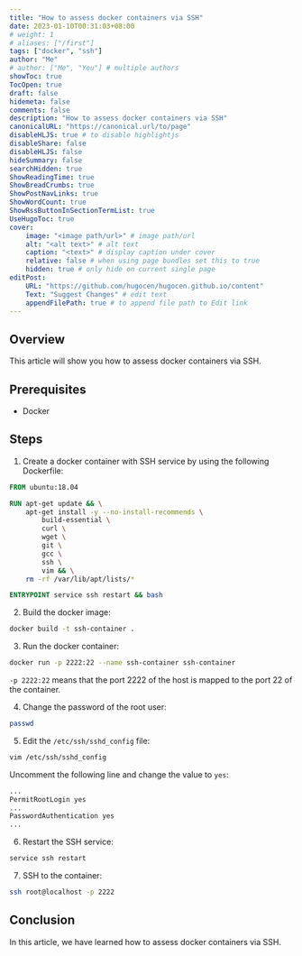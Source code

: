 ```yaml
---
title: "How to assess docker containers via SSH" 
date: 2023-01-10T00:31:03+08:00
# weight: 1
# aliases: ["/first"]
tags: ["docker", "ssh"]
author: "Me"
# author: ["Me", "You"] # multiple authors
showToc: true
TocOpen: true
draft: false
hidemeta: false
comments: false
description: "How to assess docker containers via SSH"
canonicalURL: "https://canonical.url/to/page"
disableHLJS: true # to disable highlightjs
disableShare: false
disableHLJS: false
hideSummary: false
searchHidden: true
ShowReadingTime: true
ShowBreadCrumbs: true
ShowPostNavLinks: true
ShowWordCount: true
ShowRssButtonInSectionTermList: true
UseHugoToc: true
cover:
    image: "<image path/url>" # image path/url
    alt: "<alt text>" # alt text
    caption: "<text>" # display caption under cover
    relative: false # when using page bundles set this to true
    hidden: true # only hide on current single page
editPost:
    URL: "https://github.com/hugocen/hugocen.github.io/content"
    Text: "Suggest Changes" # edit text
    appendFilePath: true # to append file path to Edit link
---
```

## Overview

This article will show you how to assess docker containers via SSH.

## Prerequisites

- Docker

## Steps

1. Create a docker container with SSH service by using the following Dockerfile:

```dockerfile
FROM ubuntu:18.04

RUN apt-get update && \
    apt-get install -y --no-install-recommends \
        build-essential \
        curl \
        wget \
        git \
        gcc \
        ssh \
        vim && \
    rm -rf /var/lib/apt/lists/*

ENTRYPOINT service ssh restart && bash
```

2. Build the docker image:

```bash
docker build -t ssh-container .
```

3. Run the docker container:

```bash
docker run -p 2222:22 --name ssh-container ssh-container
```

`-p 2222:22` means that the port 2222 of the host is mapped to the port 22 of the container.

4. Change the password of the root user:

```bash
passwd
```

5. Edit the `/etc/ssh/sshd_config` file:

```bash
vim /etc/ssh/sshd_config
```

Uncomment the following line and change the value to `yes`:

```xml
...
PermitRootLogin yes
...
PasswordAuthentication yes
...

```

6. Restart the SSH service:

```bash
service ssh restart
```

7. SSH to the container:

```bash
ssh root@localhost -p 2222
```

## Conclusion

In this article, we have learned how to assess docker containers via SSH.
